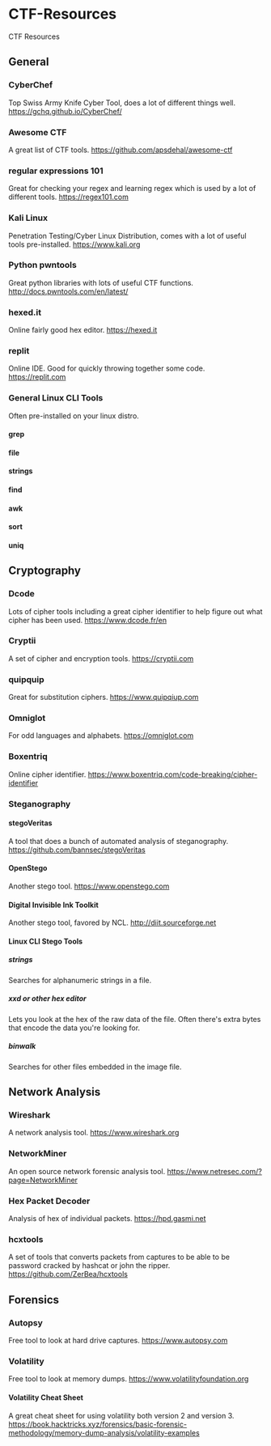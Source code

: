 # CTF-Resources
CTF Resources

## General
### CyberChef
Top Swiss Army Knife Cyber Tool, does a lot of different things well.
https://gchq.github.io/CyberChef/

### Awesome CTF
A great list of CTF tools.
https://github.com/apsdehal/awesome-ctf

### regular expressions 101
Great for checking your regex and learning regex which is used by a lot of 
different tools.
https://regex101.com

### Kali Linux
Penetration Testing/Cyber Linux Distribution, comes with a lot of useful 
tools pre-installed.
https://www.kali.org

### Python pwntools
Great python libraries with lots of useful CTF functions.
http://docs.pwntools.com/en/latest/

### hexed.it
Online fairly good hex editor.
https://hexed.it

### replit
Online IDE. Good for quickly throwing together some code.
https://replit.com

### General Linux CLI Tools
Often pre-installed on your linux distro.
#### grep
#### file
#### strings
#### find
#### awk
#### sort
#### uniq

## Cryptography
### Dcode
Lots of cipher tools including a great cipher identifier to help figure 
out what cipher has been used.
https://www.dcode.fr/en

### Cryptii
A set of cipher and encryption tools.
https://cryptii.com

### quipquip
Great for substitution ciphers.
https://www.quipqiup.com

### Omniglot
For odd languages and alphabets.
https://omniglot.com

### Boxentriq
Online cipher identifier.
https://www.boxentriq.com/code-breaking/cipher-identifier

### Steganography
#### stegoVeritas
A tool that does a bunch of automated analysis of steganography.
https://github.com/bannsec/stegoVeritas

#### OpenStego
Another stego tool.
https://www.openstego.com

#### Digital Invisible Ink Toolkit
Another stego tool, favored by NCL.
http://diit.sourceforge.net

#### Linux CLI Stego Tools
##### strings
Searches for alphanumeric strings in a file.

##### xxd or other hex editor
Lets you look at the hex of the raw data of the file. Often there's extra 
bytes that encode the data you're looking for.

##### binwalk
Searches for other files embedded in the image file.

## Network Analysis
### Wireshark
A network analysis tool.
https://www.wireshark.org

### NetworkMiner
An open source network forensic analysis tool.
https://www.netresec.com/?page=NetworkMiner

### Hex Packet Decoder
Analysis of hex of individual packets.
https://hpd.gasmi.net

### hcxtools
A set of tools that converts packets from captures to be able to be 
password cracked by hashcat or john the ripper.
https://github.com/ZerBea/hcxtools

## Forensics
### Autopsy
Free tool to look at hard drive captures.
https://www.autopsy.com

### Volatility
Free tool to look at memory dumps.
https://www.volatilityfoundation.org

#### Volatility Cheat Sheet
A great cheat sheet for using volatility both version 2 and version 3.
https://book.hacktricks.xyz/forensics/basic-forensic-methodology/memory-dump-analysis/volatility-examples


